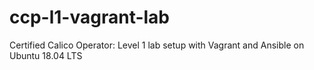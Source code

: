 # ccp-l1-vagrant-lab
Certified Calico Operator: Level 1 lab setup with Vagrant and Ansible on Ubuntu 18.04 LTS 
